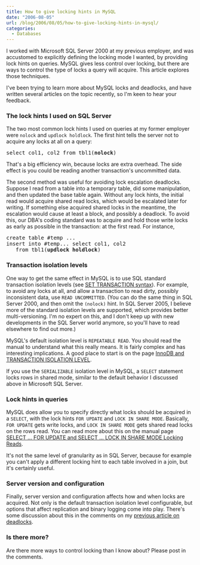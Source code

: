 ```yaml
---
title: How to give locking hints in MySQL
date: "2006-08-05"
url: /blog/2006/08/05/how-to-give-locking-hints-in-mysql/
categories:
  - Databases
---
```

I worked with Microsoft SQL Server 2000 at my previous employer, and was accustomed to explicitly defining the locking mode I wanted, by providing lock hints on queries. MySQL gives less control over locking, but there are ways to control the type of locks a query will acquire. This article explores those techniques.

I've been trying to learn more about MySQL locks and deadlocks, and have written several articles on the topic recently, so I'm keen to hear your feedback.

### The lock hints I used on SQL Server

The two most common lock hints I used on queries at my former employer were `nolock` and `updlock holdlock`. The first hint tells the server not to acquire any locks at all on a query:

<pre>select col1, col2 from tbl1(<strong>nolock</strong>)</pre>

That's a big efficiency win, because locks are extra overhead. The side effect is you could be reading another transaction's uncommitted data.

The second method was useful for avoiding lock escalation deadlocks. Suppose I read from a table into a temporary table, did some manipulation, and then updated the base table again. Without any lock hints, the initial read would acquire shared read locks, which would be escalated later for writing. If something else acquired shared locks in the meantime, the escalation would cause at least a block, and possibly a deadlock. To avoid this, our DBA's coding standard was to acquire and hold those write locks as early as possible in the transaction: at the first read. For instance,

<pre>create table #temp ...
insert into #temp... select col1, col2
   from tbl1(<strong>updlock holdlock</strong>)</pre>

### Transaction isolation levels

One way to get the same effect in MySQL is to use SQL standard transaction isolation levels (see [SET TRANSACTION syntax][1]). For example, to avoid any locks at all, and allow a transaction to read dirty, possibly inconsistent data, use `READ UNCOMMITTED`. (You can do the same thing in SQL Server 2000, and then omit the `(nolock)` hint. In SQL Server 2005, I believe more of the standard isolation levels are supported, which provides better multi-versioning. I'm no expert on this, and I don't keep up with new developments in the SQL Server world anymore, so you'll have to read elsewhere to find out more.)

MySQL's default isolation level is `REPEATABLE READ`. You should read the manual to understand what this really means. It is fairly complex and has interesting implications. A good place to start is on the page [InnoDB and TRANSACTION ISOLATION LEVEL][2].

If you use the `SERIALIZABLE` isolation level in MySQL, a `SELECT` statement locks rows in shared mode, similar to the default behavior I discussed above in Microsoft SQL Server.

### Lock hints in queries

MySQL does allow you to specify directly what locks should be acquired in a `SELECT`, with the lock hints `FOR UPDATE` and `LOCK IN SHARE MODE`. Basically, `FOR UPDATE` gets write locks, and `LOCK IN SHARE MODE` gets shared read locks on the rows read. You can read more about this on the manual page [SELECT ... FOR UPDATE and SELECT ... LOCK IN SHARE MODE Locking Reads][3].

It's not the same level of granularity as in SQL Server, because for example you can't apply a different locking hint to each table involved in a join, but it's certainly useful.

### Server version and configuration

Finally, server version and configuration affects how and when locks are acquired. Not only is the default transaction isolation level configurable, but options that affect replication and binary logging come into play. There's some discussion about this in the comments on my [previous article on deadlocks][4].

### Is there more?

Are there more ways to control locking than I know about? Please post in the comments.

 [1]: http://dev.mysql.com/doc/refman/5.0/en/set-transaction.html
 [2]: http://dev.mysql.com/doc/refman/5.0/en/innodb-transaction-isolation.html
 [3]: http://dev.mysql.com/doc/refman/5.0/en/innodb-locking-reads.html
 [4]: /blog/2006/08/03/a-little-known-way-to-cause-a-database-deadlock/
